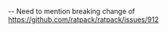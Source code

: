 <!--
This file contains the in progress release notes during the cycle.
It should not be considered the final announcement for any release at any time.
-->

-- Need to mention breaking change of https://github.com/ratpack/ratpack/issues/912
